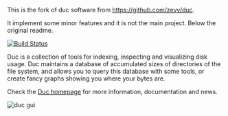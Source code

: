 This is the fork of duc software from https://github.com/zevv/duc.

It implement some minor features and it is not the main project.
Below the original readme.


[![Build Status](https://travis-ci.org/zevv/duc.svg?branch=master)](https://travis-ci.org/zevv/duc)

Duc is a collection of tools for indexing, inspecting and visualizing disk
usage. Duc maintains a database of accumulated sizes of directories of the file
system, and allows you to query this database with some tools, or create fancy
graphs showing you where your bytes are.

Check the [Duc homepage](http://duc.zevv.nl) for more information, documentation and news.

![duc gui](/img/palette-rainbow.png) 


